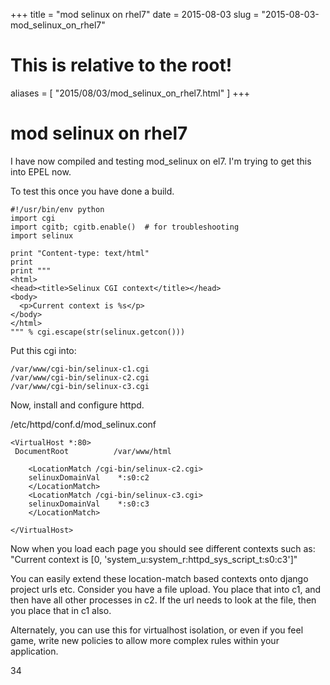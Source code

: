 +++
title = "mod selinux on rhel7"
date = 2015-08-03
slug = "2015-08-03-mod_selinux_on_rhel7"
# This is relative to the root!
aliases = [ "2015/08/03/mod_selinux_on_rhel7.html" ]
+++
# mod selinux on rhel7

I have now compiled and testing mod_selinux on el7. I\'m trying to get
this into EPEL now.

To test this once you have done a build.

    #!/usr/bin/env python
    import cgi
    import cgitb; cgitb.enable()  # for troubleshooting
    import selinux

    print "Content-type: text/html"
    print
    print """
    <html>
    <head><title>Selinux CGI context</title></head>
    <body>
      <p>Current context is %s</p>
    </body>
    </html>
    """ % cgi.escape(str(selinux.getcon()))

Put this cgi into:

    /var/www/cgi-bin/selinux-c1.cgi
    /var/www/cgi-bin/selinux-c2.cgi
    /var/www/cgi-bin/selinux-c3.cgi

Now, install and configure httpd.

/etc/httpd/conf.d/mod_selinux.conf

    <VirtualHost *:80>
     DocumentRoot          /var/www/html

        <LocationMatch /cgi-bin/selinux-c2.cgi>
        selinuxDomainVal    *:s0:c2
        </LocationMatch>
        <LocationMatch /cgi-bin/selinux-c3.cgi>
        selinuxDomainVal    *:s0:c3
        </LocationMatch>

    </VirtualHost>

Now when you load each page you should see different contexts such as:
\"Current context is \[0,
\'system_u:system_r:httpd_sys_script_t:s0:c3\'\]\"

You can easily extend these location-match based contexts onto django
project urls etc. Consider you have a file upload. You place that into
c1, and then have all other processes in c2. If the url needs to look at
the file, then you place that in c1 also.

Alternately, you can use this for virtualhost isolation, or even if you
feel game, write new policies to allow more complex rules within your
application.

34
